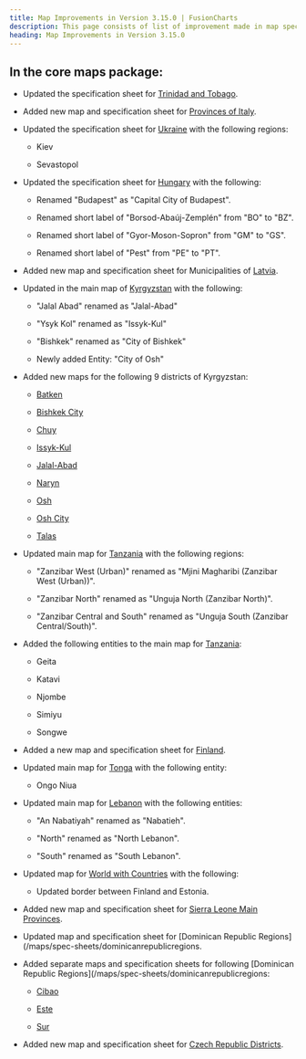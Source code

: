 ```yaml
---
title: Map Improvements in Version 3.15.0 | FusionCharts
description: This page consists of list of improvement made in map specification sheets in FusionCharts v3.15.0.
heading: Map Improvements in Version 3.15.0
---
```


## In the core maps package:

  - Updated the specification sheet for [Trinidad and Tobago](/maps/spec-sheets/trinidadandtobago).

  - Added new map and specification sheet for [Provinces of Italy](/maps/spec-sheets/italyprovince).

  - Updated the specification sheet for [Ukraine](/maps/spec-sheets/ukraine) with the following regions:

    - Kiev

    - Sevastopol

  - Updated the specification sheet for [Hungary](/maps/spec-sheets/hungary) with the following:

    - Renamed "Budapest" as "Capital City of Budapest".

    - Renamed short label of "Borsod-Abaúj-Zemplén" from "BO" to "BZ".

    - Renamed short label of "Gyor-Moson-Sopron" from "GM" to "GS".

    - Renamed short label of "Pest" from "PE" to "PT".

  - Added new map and specification sheet for Municipalities of [Latvia](/maps/spec-sheets/latviamunicipalities).

  - Updated in the main map of [Kyrgyzstan](/maps/spec-sheets/kyrgyzstan) with the following:

    - "Jalal Abad" renamed as "Jalal-Abad"

    - "Ysyk Kol" renamed as "Issyk-Kul"

    - "Bishkek" renamed as "City of Bishkek"

    - Newly added Entity: "City of Osh"

  - Added new maps for the following 9 districts of Kyrgyzstan:

    - [Batken](/maps/spec-sheets/batken)

    - [Bishkek City](/maps/spec-sheets/bishkekcity)

    - [Chuy](/maps/spec-sheets/chuy)

    - [Issyk-Kul](/maps/spec-sheets/issykkul)

    - [Jalal-Abad](/maps/spec-sheets/jalalabad)

    - [Naryn](/maps/spec-sheets/naryn)

    - [Osh](/maps/spec-sheets/osh)

    - [Osh City](/maps/spec-sheets/oshcity)

    - [Talas](/maps/spec-sheets/talas)

  - Updated main map for [Tanzania](/maps/spec-sheets/tanzania) with the following regions:

    - "Zanzibar West (Urban)" renamed as "Mjini Magharibi (Zanzibar West (Urban))".

    - "Zanzibar North" renamed as "Unguja North (Zanzibar North)".

    - "Zanzibar Central and South" renamed as "Unguja South (Zanzibar Central/South)".

  - Added the following entities to the main map for [Tanzania](/maps/spec-sheets/tanzania):

    - Geita

    - Katavi

    - Njombe

    - Simiyu

    - Songwe

  - Added a new map and specification sheet for [Finland](/maps/spec-sheets/finland).

  - Updated main map for [Tonga](/maps/spec-sheets/tonga) with the following entity:

    - Ongo Niua

  - Updated main map for [Lebanon](/maps/spec-sheets/lebanon) with the following entities:

    - "An Nabatiyah" renamed as "Nabatieh".

    - "North" renamed as "North Lebanon".

    - "South" renamed as "South Lebanon".

  - Updated map for [World with Countries](/maps/spec-sheets/worldwithcountries) with the following:

    - Updated border between Finland and Estonia.

  - Added new map and specification sheet for [Sierra Leone Main Provinces](/maps/spec-sheets/sierraleoneprovinces).

  - Updated map and specification sheet for [Dominican Republic Regions](/maps/spec-sheets/dominicanrepublicregions.

  - Added separate maps and specification sheets for following [Dominican Republic Regions](/maps/spec-sheets/dominicanrepublicregions:

    - [Cibao](/maps/spec-sheets/cibao)

    - [Este](/maps/spec-sheets/este)

    - [Sur](/maps/spec-sheets/sur)

  - Added new map and specification sheet for [Czech Republic Districts](/maps/spec-sheets/czechrepublicdistricts).

